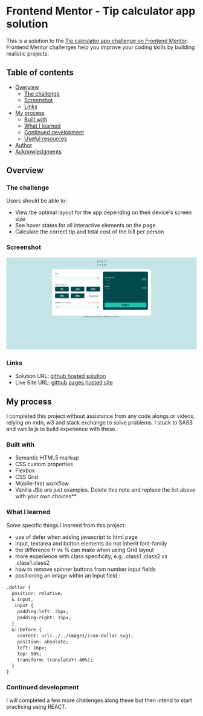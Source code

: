 # Frontend Mentor - Tip calculator app solution

This is a solution to the [Tip calculator app challenge on Frontend Mentor](https://www.frontendmentor.io/challenges/tip-calculator-app-ugJNGbJUX). Frontend Mentor challenges help you improve your coding skills by building realistic projects.

## Table of contents

- [Overview](#overview)
  - [The challenge](#the-challenge)
  - [Screenshot](#screenshot)
  - [Links](#links)
- [My process](#my-process)
  - [Built with](#built-with)
  - [What I learned](#what-i-learned)
  - [Continued development](#continued-development)
  - [Useful resources](#useful-resources)
- [Author](#author)
- [Acknowledgments](#acknowledgments)

## Overview

### The challenge

Users should be able to:

- View the optimal layout for the app depending on their device's screen size
- See hover states for all interactive elements on the page
- Calculate the correct tip and total cost of the bill per person

### Screenshot

![Completed tip calculator desktop view](./images/screenshot.png)

### Links

- Solution URL: [github hosted solution](https://github.com/Ricksoc/fem-tip-calculator)
- Live Site URL: [github pages hosted site](https://ricksoc.github.io/fem-tip-calculator/)

## My process

I completed this project without assistance from any code alongs or videos, relying on mdn, w3 and stack exchange to solve problems. I stuck to SASS and vanilla js to build experience with these.

### Built with

- Semantic HTML5 markup
- CSS custom properties
- Flexbox
- CSS Grid
- Mobile-first workflow
- Vanilla JSe are just examples. Delete this note and replace the list above with your own choices\*\*

### What I learned

Some specific things I learned from this project:

- use of defer when adding javascript to html page
- input, textarea and button elements do not inherit font-family
- the difference fr vs % can make when using Grid layout
- more experience with class specificity, e.g. .class1 .class2 vs .class1.class2
- how to remove spinner buttons from number input fields
- positioning an image within an input field :

```
.dollar {
  position: relative;
  & input,
  .input {
    padding-left: 35px;
    padding-right: 15px;
  }
  &::before {
    content: url(../../images/icon-dollar.svg);
    position: absolute;
    left: 16px;
    top: 50%;
    transform: translateY(-40%);
  }
}
```

### Continued development

I will completed a few more challenges along these but then intend to start practicing using REACT.
